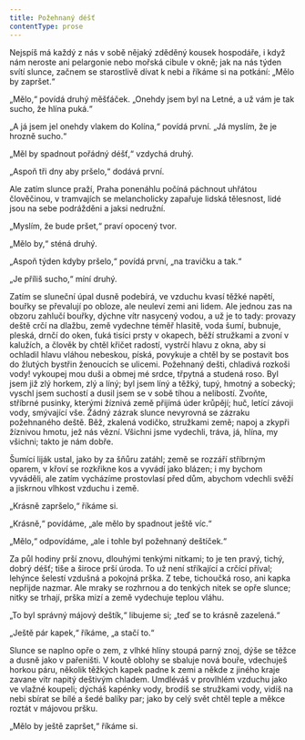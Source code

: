 ```yaml
---
title: Požehnaný déšť
contentType: prose
---
```


<section>

Nejspíš má každý z nás v sobě nějaký zděděný kousek hospodáře, i když nám neroste ani pelargonie nebo mořská cibule v okně; jak na nás týden svítí slunce, začnem se starostlivě dívat k nebi a říkáme si na potkání: „Mělo by zapršet.“

„Mělo,“ povídá druhý měšťáček. „Onehdy jsem byl na Letné, a už vám je tak sucho, že hlína puká.“

„A já jsem jel onehdy vlakem do Kolína,“ povídá první. „Já myslím, že je hrozně sucho.“

„Měl by spadnout pořádný déšť,“ vzdychá druhý.

„Aspoň tři dny aby pršelo,“ dodává první.

Ale zatím slunce praží, Praha ponenáhlu počíná páchnout uhřátou člověčinou, v tramvajích se melancholicky zapařuje lidská tělesnost, lidé jsou na sebe podrážděni a jaksi nedružní.

„Myslím, že bude pršet,“ praví opocený tvor.

„Mělo by,“ sténá druhý.

„Aspoň týden kdyby pršelo,“ povídá první, „na travičku a tak.“

„Je příliš sucho,“ míní druhý.

Zatím se sluneční úpal dusně podebírá, ve vzduchu kvasí těžké napětí, bouřky se převalují po obloze, ale neuleví zemi ani lidem. Ale jednou zas na obzoru zahlučí bouřky, dýchne vítr nasycený vodou, a už je to tady: provazy deště crčí na dlažbu, země vydechne téměř hlasitě, voda šumí, bubnuje, pleská, drnčí do oken, ťuká tisíci prsty v okapech, běží stružkami a zvoní v kalužích, a člověk by chtěl křičet radostí, vystrčí hlavu z okna, aby si ochladil hlavu vláhou nebeskou, píská, povykuje a chtěl by se postavit bos do žlutých bystřin ženoucích se ulicemi. Požehnaný dešti, chladivá rozkoši vody! vykoupej mou duši a obmej mé srdce, třpytná a studená roso. Byl jsem již zlý horkem, zlý a líný; byl jsem líný a těžký, tupý, hmotný a sobecký; vyschl jsem suchostí a dusil jsem se v sobě tíhou a nelibostí. Zvoňte, stříbrné pusinky, kterými žíznivá země přijímá úder krůpějí; huč, letící závoji vody, smývající vše. Žádný zázrak slunce nevyrovná se zázraku požehnaného deště. Běž, zkalená vodičko, stružkami země; napoj a zkypři žíznivou hmotu, jež nás vězní. Všichni jsme vydechli, tráva, já, hlína, my všichni; takto je nám dobře.

Šumící liják ustal, jako by za šňůru zatáhl; země se rozzáří stříbrným oparem, v křoví se rozkřikne kos a vyvádí jako blázen; i my bychom vyváděli, ale zatím vycházíme prostovlasí před dům, abychom vdechli svěží a jiskrnou vlhkost vzduchu i země.

„Krásně zapršelo,“ říkáme si.

„Krásně,“ povídáme, „ale mělo by spadnout ještě víc.“

„Mělo,“ odpovídáme, „ale i tohle byl požehnaný deštíček.“

Za půl hodiny prší znovu, dlouhými tenkými nitkami; to je ten pravý, tichý, dobrý déšť; tiše a široce prší úroda. To už není stříkající a crčící příval; lehýnce šelestí vzdušná a pokojná prška. Z tebe, tichoučká roso, ani kapka nepřijde nazmar. Ale mraky se rozhrnou a do tenkých nitek se opře slunce; nitky se trhají, prška mizí a země vydechuje teplou vláhu.

„To byl správný májový deštík,“ libujeme si; „teď se to krásně zazelená.“

„Ještě pár kapek,“ říkáme, „a stačí to.“

Slunce se naplno opře o zem, z vlhké hlíny stoupá parný znoj, dýše se těžce a dusně jako v pařeništi. V koutě oblohy se sbaluje nová bouře, vdechuješ horkou páru, několik těžkých kapek padne k zemi a někde z jiného kraje zavane vítr napitý deštivým chladem. Umdléváš v provlhlém vzduchu jako ve vlažné koupeli; dýcháš kapénky vody, brodíš se stružkami vody, vidíš na nebi sbírat se bílé a šedé balíky par; jako by celý svět chtěl teple a měkce roztát v májovou pršku.

„Mělo by ještě zapršet,“ říkáme si.

</section>

[^1]: Trvalky. _Pozn. red._

[^2]: Odnož. _Pozn. red._

[^3]: Pověrečné zaříkávání. _Pozn. red._

[^4]: Hněv opěvuj, bohyně. _Pozn. red._

[^5]: Kyselá slatinná zemina, rašelina. _Pozn. red._

[^6]: Rašeliník. _Pozn. red._

[^7]: Krondaro/kromdar – lejno. _Pozn. red._

[^8]: Shawl (angl.) – pléd, přehoz. _Pozn. red._

[^9]: Pochodové tempo. _Pozn. red._

[^10]: Odnož, řízek. _Pozn. red._

[^11]: Pontus euxinus – lat. název pro severní pobřeží Černého moře. _Pozn. red_.

[^12]: Zvyková pravidla. _Pozn. red._

[^13]: Kněžská pokrývka hlavy. _Pozn. red._

[^14]: Sečná i bodná orientální zbraň se zahnutou čepelí. _Pozn. red._

[^15]: Kybelé – v řec. mytologii maloasijská bohyně uctívaná jako „velká matka bohů a všeho živého“. _Pozn. red._

[^16]: Hromadný nástup. _Pozn. red._

[^17]: Lámavá, křehká. _Pozn. red._

[^18]: Arne Novák (1880–1939), literární kritik a historik. _Pozn. red._

[^19]: Zdeněk Nejedlý (1878–1962), historik, muzikolog, umělecký kritik, politik, později ministr školství (ve funkci v letech 1945–1946, 1948–1953). _Pozn. red._

[^20]: Rojnice, z. něm. Schwarmlinie, tj. rozmístění bojové jednotky v řadě. _Pozn. red._
